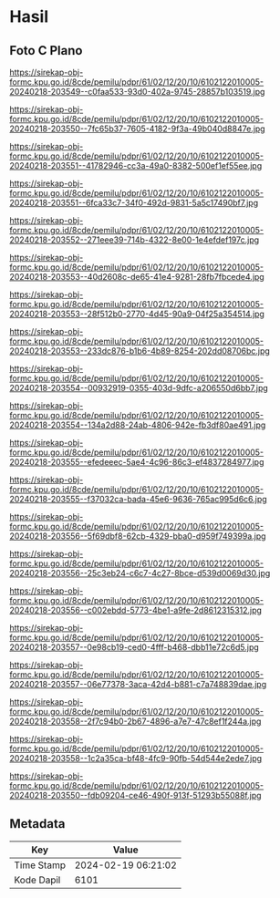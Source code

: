 # Hasil

## Foto C Plano

https://sirekap-obj-formc.kpu.go.id/8cde/pemilu/pdpr/61/02/12/20/10/6102122010005-20240218-203549--c0faa533-93d0-402a-9745-28857b103519.jpg

https://sirekap-obj-formc.kpu.go.id/8cde/pemilu/pdpr/61/02/12/20/10/6102122010005-20240218-203550--7fc65b37-7605-4182-9f3a-49b040d8847e.jpg

https://sirekap-obj-formc.kpu.go.id/8cde/pemilu/pdpr/61/02/12/20/10/6102122010005-20240218-203551--41782946-cc3a-49a0-8382-500ef1ef55ee.jpg

https://sirekap-obj-formc.kpu.go.id/8cde/pemilu/pdpr/61/02/12/20/10/6102122010005-20240218-203551--6fca33c7-34f0-492d-9831-5a5c17490bf7.jpg

https://sirekap-obj-formc.kpu.go.id/8cde/pemilu/pdpr/61/02/12/20/10/6102122010005-20240218-203552--271eee39-714b-4322-8e00-1e4efdef197c.jpg

https://sirekap-obj-formc.kpu.go.id/8cde/pemilu/pdpr/61/02/12/20/10/6102122010005-20240218-203553--40d2608c-de65-41e4-9281-28fb7fbcede4.jpg

https://sirekap-obj-formc.kpu.go.id/8cde/pemilu/pdpr/61/02/12/20/10/6102122010005-20240218-203553--28f512b0-2770-4d45-90a9-04f25a354514.jpg

https://sirekap-obj-formc.kpu.go.id/8cde/pemilu/pdpr/61/02/12/20/10/6102122010005-20240218-203553--233dc876-b1b6-4b89-8254-202dd08706bc.jpg

https://sirekap-obj-formc.kpu.go.id/8cde/pemilu/pdpr/61/02/12/20/10/6102122010005-20240218-203554--00932919-0355-403d-9dfc-a206550d6bb7.jpg

https://sirekap-obj-formc.kpu.go.id/8cde/pemilu/pdpr/61/02/12/20/10/6102122010005-20240218-203554--134a2d88-24ab-4806-942e-fb3df80ae491.jpg

https://sirekap-obj-formc.kpu.go.id/8cde/pemilu/pdpr/61/02/12/20/10/6102122010005-20240218-203555--efedeeec-5ae4-4c96-86c3-ef4837284977.jpg

https://sirekap-obj-formc.kpu.go.id/8cde/pemilu/pdpr/61/02/12/20/10/6102122010005-20240218-203555--f37032ca-bada-45e6-9636-765ac995d6c6.jpg

https://sirekap-obj-formc.kpu.go.id/8cde/pemilu/pdpr/61/02/12/20/10/6102122010005-20240218-203556--5f69dbf8-62cb-4329-bba0-d959f749399a.jpg

https://sirekap-obj-formc.kpu.go.id/8cde/pemilu/pdpr/61/02/12/20/10/6102122010005-20240218-203556--25c3eb24-c6c7-4c27-8bce-d539d0069d30.jpg

https://sirekap-obj-formc.kpu.go.id/8cde/pemilu/pdpr/61/02/12/20/10/6102122010005-20240218-203556--c002ebdd-5773-4be1-a9fe-2d8612315312.jpg

https://sirekap-obj-formc.kpu.go.id/8cde/pemilu/pdpr/61/02/12/20/10/6102122010005-20240218-203557--0e98cb19-ced0-4fff-b468-dbb11e72c6d5.jpg

https://sirekap-obj-formc.kpu.go.id/8cde/pemilu/pdpr/61/02/12/20/10/6102122010005-20240218-203557--06e77378-3aca-42d4-b881-c7a748839dae.jpg

https://sirekap-obj-formc.kpu.go.id/8cde/pemilu/pdpr/61/02/12/20/10/6102122010005-20240218-203558--2f7c94b0-2b67-4896-a7e7-47c8ef1f244a.jpg

https://sirekap-obj-formc.kpu.go.id/8cde/pemilu/pdpr/61/02/12/20/10/6102122010005-20240218-203558--1c2a35ca-bf48-4fc9-90fb-54d544e2ede7.jpg

https://sirekap-obj-formc.kpu.go.id/8cde/pemilu/pdpr/61/02/12/20/10/6102122010005-20240218-203550--fdb09204-ce46-490f-913f-51293b55088f.jpg


## Metadata

| Key        | Value               |
| ---------- | ------------------- |
| Time Stamp | 2024-02-19 06:21:02 |
| Kode Dapil | 6101                |



